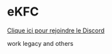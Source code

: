 # eKFC
 
[Clique ici pour rejoindre le Discord](https://discord.gg/fivemfrance)

work legacy and others
